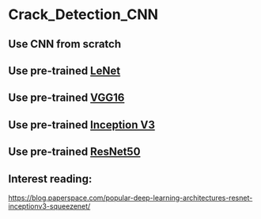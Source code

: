 # Crack_Detection_CNN



## Use CNN from scratch




## Use pre-trained [LeNet](https://www.pyimagesearch.com/2016/08/01/lenet-convolutional-neural-network-in-python/)



## Use pre-trained [VGG16](https://neurohive.io/en/popular-networks/vgg16/)



## Use pre-trained [Inception V3](https://cloud.google.com/tpu/docs/inception-v3-advanced)



## Use pre-trained [ResNet50](https://viso.ai/deep-learning/resnet-residual-neural-network/)


## Interest reading:
https://blog.paperspace.com/popular-deep-learning-architectures-resnet-inceptionv3-squeezenet/
